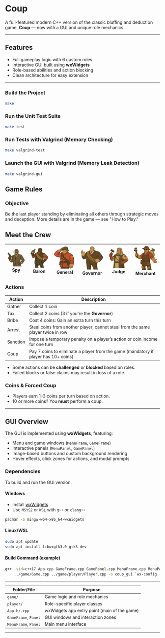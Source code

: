 #  Coup
A full-featured modern C++ version of the classic bluffing and deduction game, **Coup** — now with a GUI and unique role mechanics.

---

##  Features

* Full gameplay logic with 6 custom roles
* Interactive GUI built using **wxWidgets**
* Role-based abilities and action blocking
* Clean architecture for easy extension

---


###  Build the Project
```bash
make
```

###  Run the Unit Test Suite
```bash
make test
```

###  Run Tests with Valgrind (Memory Checking)
```bash
make valgrind-test
```

### Launch the GUI with Valgrind (Memory Leak Detection)
```bash
make valgrind-gui
```


##  Game Rules

###  Objective

Be the last player standing by eliminating all others through strategic moves and deception.
More details are in the game — see "How to Play."


## Meet the Crew

| <img src="assets/roles/Spy.png" alt="Spy" width="96"/><br/>Spy | <img src="assets/roles/Baron.png" alt="Baron" width="96"/><br/>Baron | <img src="assets/roles/General.png" alt="General" width="96"/><br/>General | <img src="assets/roles/Governor.png" alt="Governor" width="96"/><br/>Governor | <img src="assets/roles/Judge.png" alt="Judge" width="96"/><br/>Judge | <img src="assets/roles/Merchant.png" alt="Merchant" width="96"/><br/>Merchant |
|----------------------------------------------------------------|----------------------------------------------------------------------|----------------------------------------------------------------------------|-------------------------------------------------------------------------------|----------------------------------------------------------------------|-------------------------------------------------------------------------------|





 
###  Actions

| Action   | Description                                                                         |
|----------|-------------------------------------------------------------------------------------|
| Gather   | Collect 1 coin                                                                      |
| Tax      | Collect 2 coins (3 if you're the **Governor**)                                      |
| Bribe    | Cost 4 coins:  Gain an extra turn this turn                                         |
| Arrest   | Steal coins from another player, cannot steal from the same player twice in row     |
| Sanction | Impose a temporary penalty on a player’s action or coin income for one turn         |
| Coup     | Pay 7 coins to eliminate a player from the game (mandatory if player has 10+ coins) |

* Some actions can be **challenged** or **blocked** based on roles.
* Failed blocks or false claims may result in loss of a role.
 
###  Coins & Forced Coup

* Players earn 1–3 coins per turn based on action.
* 10 or more coins? You **must** perform a coup.

---

##  GUI Overview

The GUI is implemented using **wxWidgets**, featuring:

* Menu and game windows (`MenuFrame`, `GameFrame`)
* Interactive panels (`MenuPanel`, `GamePanel`)
* Image-based buttons and custom background rendering
* Hover effects, click zones for actions, and modal prompts

###  Dependencies

To build and run the GUI version:

#### Windows

* Install [wxWidgets](https://www.wxwidgets.org/downloads/)
* Use `MSYS2` or `WSL` with `g++` or `clang++`

```bash
pacman -S mingw-w64-x86_64-wxWidgets
```

#### Linux/WSL

```bash
sudo apt update
sudo apt install libwxgtk3.0-gtk3-dev
```

#### Build Command (example)

```bash
g++ -std=c++17 App.cpp GameFrame.cpp GamePanel.cpp MenuFrame.cpp MenuPanel.cpp \
    ../game/Game.cpp ../game/player/Player.cpp -o coup_gui `wx-config --cxxflags --libs`
```

---

| Folder/File          | Purpose                                      |
|----------------------|----------------------------------------------|
| `game/`              | Game logic and role mechanics                |
| `player/`            | Role-specific player classes                 |
| `App.h/.cpp`         | wxWidgets app entry point (main of the game) |
| `GameFrame`, `Panel` | GUI windows and interaction zones            |
| `MenuFrame`, `Panel` | Main menu interface                          |

---
